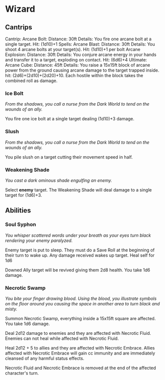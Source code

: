# Wizard

## Cantrips

Cantrip:
  Arcane Bolt:
    Distance: 30ft
    Details: You fire one arcane bolt at a single target.
    Hit: (1d10)+1
Spells:
  Arcane Blast:
    Distance: 30ft
    Details: You shoot 4 arcane bolts at your target(s).
    Hit: (1d10)+1 per bolt
  Arcane Explosion:
    Distance: 30ft
    Details: You conjure arcane energy in your hands and transfer it to a target, exploding on contact.
    Hit: (6d6)+4
Ultimate:
  Arcane Cube:
    Distance: 45ft
    Details: You raise a 15x15ft block of arcane power from the ground causing arcane damage to the target trapped inside.
    hit: (2d6)+(2d10)+(2d20)+10.  Each hostile within the block takes the combined roll as damage.

### Ice Bolt

_From the shadows, you call a nurse from the Dark World to tend on the wounds of an ally._

You fire one ice bolt at a single target dealing (1d10)+3 damage.

### Slush

_From the shadows, you call a nurse from the Dark World to tend on the wounds of an ally._

You pile slush on a target cutting their movement speed in half.

### Weakening Shade

_You cast a dark ominous shade engulfing an enemy._

Select **enemy** target.  The Weakening Shade will deal damage to a single target for (1d6)+3.

## Abilities

### Soul Syphon

_You whisper scattered words under your breath as your eyes turn black rendering your enemy paralyzed._

Enemy target is put to sleep. They must do a Save Roll at the beginning of their turn to wake up. Any damage received wakes up target. Heal self for 1d6

Downed Ally target will be revived giving them 2d8 health. You take 1d6 damage.

### Necrotic Swamp

_You bite your finger drawing blood.  Using the blood, you illustrate symbols on the floor around you causing the space in another area to turn black and misty._

Summon Necrotic Swamp, everything inside a 15x15ft square are affected. You take 1d6 damage.

Deal 2d12 damage to enemies and they are affected with Necrotic Fluid. Enemies can not heal while affected with Necrotic Fluid.

Heal 2d12 + 5 to allies and they are affected with Necrotic Embrace. Allies affected with Necrotic Embrace will gain cc immunity and are immediately cleansed of any harmful status effects.

Necrotic Fluid and Necrotic Embrace is removed at the end of the affected character's turn.
